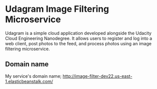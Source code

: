 # Udagram Image Filtering Microservice

Udagram is a simple cloud application developed alongside the Udacity Cloud Engineering Nanodegree. It allows users to register and log into a web client, post photos to the feed, and process photos using an image filtering microservice.

## Domain name
My service's domain name; http://image-filter-dev22.us-east-1.elasticbeanstalk.com/
